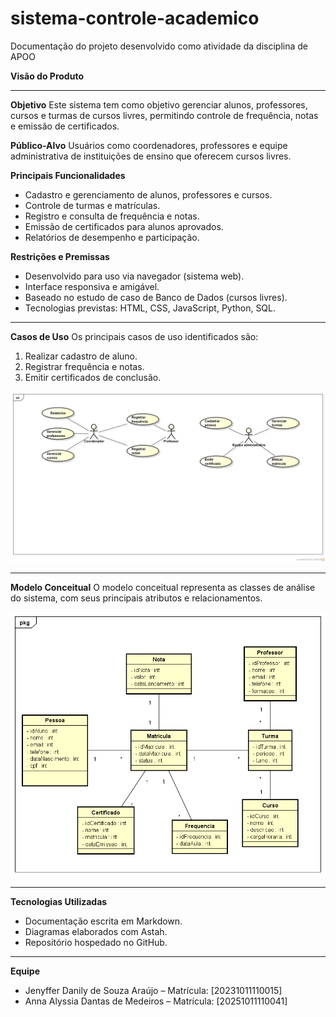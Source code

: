 # sistema-controle-academico

Documentação do projeto desenvolvido como atividade da disciplina de APOO

 **Visão do Produto**

---

 **Objetivo**
Este sistema tem como objetivo gerenciar alunos, professores, cursos e turmas de cursos livres, permitindo controle de frequência, notas e emissão de certificados.

 **Público-Alvo**
Usuários como coordenadores, professores e equipe administrativa de instituições de ensino que oferecem cursos livres.

 **Principais Funcionalidades**
- Cadastro e gerenciamento de alunos, professores e cursos.
- Controle de turmas e matrículas.
- Registro e consulta de frequência e notas.
- Emissão de certificados para alunos aprovados.
- Relatórios de desempenho e participação.

 **Restrições e Premissas**
- Desenvolvido para uso via navegador (sistema web).
- Interface responsiva e amigável.
- Baseado no estudo de caso de Banco de Dados (cursos livres).
- Tecnologias previstas: HTML, CSS, JavaScript, Python, SQL.

---

 **Casos de Uso**
Os principais casos de uso identificados são:
1. Realizar cadastro de aluno.
2. Registrar frequência e notas.
3. Emitir certificados de conclusão.

![Diagrama de Casos de Uso](./imagens/diagrama-casos-de-uso.png)

---

 **Modelo Conceitual**
O modelo conceitual representa as classes de análise do sistema, com seus principais atributos e relacionamentos.

![Diagrama de Classes](./imagens/modelo-conceitual.png)

---

 **Tecnologias Utilizadas**
- Documentação escrita em Markdown.
- Diagramas elaborados com Astah.
- Repositório hospedado no GitHub.

---

 **Equipe**
- Jenyffer Danily de Souza Araújo – Matrícula: [20231011110015]
- Anna Alyssia Dantas de Medeiros – Matrícula: [20251011110041]